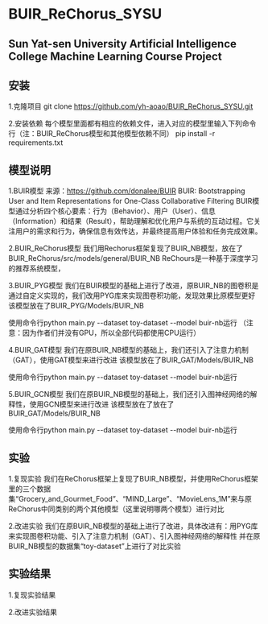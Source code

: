 # BUIR_ReChorus_SYSU

## Sun Yat-sen University Artificial Intelligence College Machine Learning Course Project

## 安装
1.克隆项目
git clone https://github.com/yh-aoao/BUIR_ReChorus_SYSU.git

2.安装依赖
每个模型里面都有相应的依赖文件，进入对应的模型里输入下列命令行（注：BUIR_ReChorus模型和其他模型依赖不同）
pip install -r requirements.txt

## 模型说明
1.BUIR模型
来源：https://github.com/donalee/BUIR
BUIR: Bootstrapping User and Item Representations for One-Class Collaborative Filtering
BUIR模型通过分析四个核心要素：行为（Behavior）、用户（User）、信息（Information）和结果（Result），帮助理解和优化用户与系统的互动过程。它关注用户的需求和行为，确保信息有效传达，并最终提高用户体验和任务完成效果。

2.BUIR_ReChorus模型
我们用Rechorus框架复现了BUIR_NB模型，放在了BUIR_ReChorus/src/models/general/BUIR_NB
ReChours是一种基于深度学习的推荐系统模型，

3.BUIR_PYG模型
我们在BUIR模型的基础上进行了改进，原BUIR_NB的图卷积是通过自定义实现的，我们改用PYG库来实现图卷积功能，发现效果比原模型更好
该模型放在了BUIR_PYG/Models/BUIR_NB

使用命令行python main.py --dataset toy-dataset --model buir-nb运行
（注意：因为作者们并没有GPU，所以全部代码都使用CPU运行）

4.BUIR_GAT模型
我们在原BUIR_NB模型的基础上，我们还引入了注意力机制（GAT），使用GAT模型来进行改进
该模型放在了BUIR_GAT/Models/BUIR_NB

使用命令行python main.py --dataset toy-dataset --model buir-nb运行

5.BUIR_GCN模型
我们在原BUIR_NB模型的基础上，我们还引入图神经网络的解释性，使用GCN模型来进行改进
该模型放在了放在了BUIR_GAT/Models/BUIR_NB

使用命令行python main.py --dataset toy-dataset --model buir-nb运行

## 实验
1.复现实验
我们在ReChorus框架上复现了BUIR_NB模型，并使用ReChorus框架里的三个数据集“Grocery_and_Gourmet_Food”、“MIND_Large”、“MovieLens_1M”来与原ReChorus中同类别的两个其他模型（这里说明哪两个模型）进行对比

2.改进实验
我们在原BUIR_NB模型的基础上进行了改进，具体改进有：用PYG库来实现图卷积功能、引入了注意力机制（GAT）、引入图神经网络的解释性
并在原BUIR_NB模型的数据集“toy-dataset”上进行了对比实验

## 实验结果
1.复现实验结果

2.改进实验结果